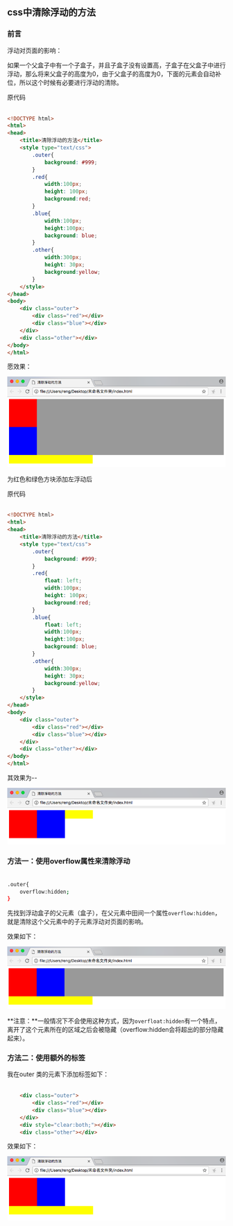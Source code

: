 ## css中清除浮动的方法

### 前言

浮动对页面的影响：

如果一个父盒子中有一个子盒子，并且子盒子没有设置高，子盒子在父盒子中进行浮动，那么将来父盒子的高度为0，由于父盒子的高度为0，下面的元素会自动补位，所以这个时候有必要进行浮动的清除。

原代码

```html

<!DOCTYPE html>
<html>
<head>
	<title>清除浮动的方法</title>
	<style type="text/css">
        .outer{
			background: #999;
		}
		.red{
			width:100px;
			height: 100px;
			background:red;
		}
		.blue{
			width:100px;
			height:100px;
			background: blue;
		}
		.other{
			width:300px;
			height: 30px;
			background:yellow;
		}
	</style>
</head>
<body>
	<div class="outer">
		<div class="red"></div>
		<div class="blue"></div>
	</div>
	<div class="other"></div>
</body>
</html>

```

愿效果：

![origin_clear_float](./imgs/origin_clear_float.png)

为红色和绿色方块添加左浮动后

原代码

```html

<!DOCTYPE html>
<html>
<head>
	<title>清除浮动的方法</title>
	<style type="text/css">
		.outer{
			background: #999;
		}
		.red{
			float: left;
			width:100px;
			height: 100px;
			background:red;
		}
		.blue{
			float: left;
			width:100px;
			height:100px;
			background: blue;
		}
		.other{
			width:300px;
			height: 30px;
			background:yellow;
		}
	</style>
</head>
<body>
	<div class="outer">
		<div class="red"></div>
		<div class="blue"></div>
	</div>
	<div class="other"></div>
</body>
</html>

```

其效果为--

![float_left](./imgs/float_left.png)


### 方法一：使用overflow属性来清除浮动

```bash

.outer{
    overflow:hidden;
}

```

先找到浮动盒子的父元素（盒子），在父元素中田间一个属性`overflow:hidden`，就是清除这个父元素中的子元素浮动对页面的影响。

效果如下：

![after_clear_float_method1](./imgs/after_clear_float_method1.png)


**注意：**一般情况下不会使用这种方式，因为`overfloat:hidden`有一个特点，离开了这个元素所在的区域之后会被隐藏（overflow:hidden会将超出的部分隐藏起来）。


### 方法二：使用额外的标签

我在outer 类的元素下添加标签如下：

```html

	<div class="outer">
		<div class="red"></div>
		<div class="blue"></div>
	</div>
	<div style="clear:both;"></div>
	<div class="other"></div>


```

效果如下：

![after_clear_float_method2](./imgs/after_clear_float_method2.png)

